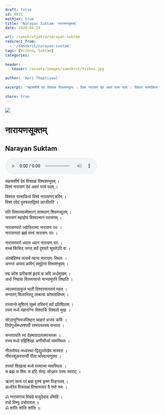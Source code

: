 ```yaml
---
draft: false
id: 4031    
mathjax: true    
title: 'Narayan Suktam- नारायणसूक्तम्'    
date: 2020-04-19    

url: /samskrutyatra/narayan-suktam
redirect_from: 
  - '/samskrut/narayan-suktam'
tags: [Vishnu, Suktam]    
categories:    
    
header:    
   teaser: /assets/images/samskrut/Vishnu.jpg    
    
author: 'Hari Thapliyaal'    
    
excerpt: "सहस्रशीर्षं देवं विश्वाक्षं विश्वशम्भुवम् । विश्वं नारायणं देवं अक्षरं परमं पदम् । विश्वतः परमान्नित्यं विश्वं नारायणग्ं हरिम् । विश्वं एवेदं पुरुषस्तद्विश्वं उपजीवति । पतिं विश्वस्यात्मेश्वरग्ं शाश्वतग्ं शिवमच्युतम् । नारायणं महाज्ञेयं विश्वात्मानं परायणम् । नारायणपरो ज्योतिरात्मा नारायणः परः । नारायणपरं ब्रह्मं"
    
share: true    
---
```

![](/assets/images/samskrut/Vishnu.jpg)    
    
# नारायणसूक्तम्    
## Narayan Suktam  
    
<audio controls>
  <source src="https://raw.githubusercontent.com/dasarpai/DAI-mp3/main/dasarpai-mp3/036-narayanSuktam.mp3" type="audio/mp3">
  Your browser does not support the audio element.
</audio>     
         
सहस्रशीर्षं देवं विश्वाक्षं विश्वशम्भुवम् ।    
विश्वं नारायणं देवं अक्षरं परमं पदम् ।    
    
विश्वतः परमान्नित्यं विश्वं नारायणग्ं हरिम् ।    
विश्वं एवेदं पुरुषस्तद्विश्वं उपजीवति ।    
    
पतिं विश्वस्यात्मेश्वरग्ं शाश्वतग्ं शिवमच्युतम् ।    
नारायणं महाज्ञेयं विश्वात्मानं परायणम् ।    
    
नारायणपरो ज्योतिरात्मा नारायणः परः ।    
नारायणपरं ब्रह्मं तत्त्वं नारायणः परः  ।    
    
नारायणपरो ध्याता ध्यानं नारायणः परः ।    
यच्च किंचित् जगत् सर्वं दृश्यते श्रूयतेऽपि वा ।    
    
अंतर्बहिश्च तत्सर्वं व्याप्य नारायणः स्थितः ।    
अनन्तं अव्ययं कविग्ं समुद्रेन्तं विश्वशंभुवम् ।    
    
पद्म कोश प्रतीकाशं हृदयं च अपि अधोमुखम् ।    
अधो निष्ठ्या वितस्त्यान्ते नाभ्यामुपरि तिष्ठति ।    
    
ज्वालमालाकुलं भाती विश्वस्यायतनं महत् ।    
सन्ततग्ं शिलाभिस्तु लम्बत्या कोशसन्निभम् ।    
    
तस्यान्ते सुषिरग्ं सूक्ष्मं तस्मिन्᳚  सर्वं प्रतिष्ठितम् ।    
तस्य मध्ये महानग्निः विश्वार्चिः विश्वतो मुखः ।    
    
सोऽग्रभुग्विभजंतिष्ठन् आहारं अजरः कविः ।    
तिर्यगूर्ध्वमधश्शायी रश्मयस्तस्य सन्तता ।    
    
सन्तापयति स्वं देहमापादतलमास्तकः ।    
तस्य मध्ये वह्निशिखा अणीयो᳚र्ध्वा व्यवस्थितः ।    
    
नीलतोयद-मध्यस्था-द्विद्युल्लेखेव भास्वरा ।    
नीवारशूकवत्तन्वी पीता भा᳚स्वत्यणूपमा ।    
    
तस्याः᳚ शिखाया मध्ये परमात्मा व्यवस्थितः ।    
स ब्रह्म स शिवः स हरिः सेन्द्रः सोऽक्षरः परमः स्वराट् ।    
    
ऋतग्ं सत्यं परं ब्रह्म पुरुषं कृष्ण पिङ्गलम् ।    
ऊर्ध्वरेतं विरूपाक्षं विश्वरूपाय वै नमो नमः ।    
    
ॐ नारायणाय विद्महे वासुदेवाय धीमहि ।    
तन्नो विष्णुः प्रचोदयात् ॥    
ॐ शांतिः शांतिः शांतिः ॥    
    

